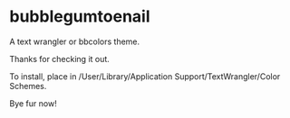 bubblegumtoenail
================

A text wrangler or bbcolors theme.

Thanks for checking it out.

To install, place in /User/Library/Application Support/TextWrangler/Color Schemes.

Bye fur now!
